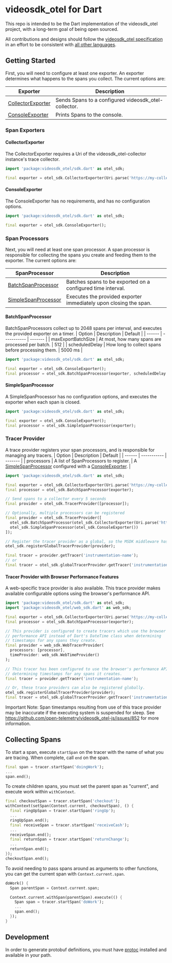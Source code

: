 # videosdk_otel for Dart

This repo is intended to be the Dart implementation of the videosdk_otel project, with a
long-term goal of being open sourced.

All contributions and designs should follow the
[videosdk_otel specification](https://github.com/open-telemetry/videosdk_otel-specification)
in an effort to be consistent with [all other languages](https://github.com/open-telemetry).

## Getting Started

First, you will need to configure at least one exporter.  An exporter determines what happens to the spans you collect.
The current options are:

| Exporter | Description |
| -------- | ----------- |
| [CollectorExporter](#collectorxxporter) | Sends Spans to a configured videosdk_otel-collector. |
| [ConsoleExporter](#consoleexporter) | Prints Spans to the console. |

### Span Exporters

#### CollectorExporter

The CollectorExporter requires a Uri of the videosdk_otel-collector instance's trace collector.

```dart
import 'package:videosdk_otel/sdk.dart' as otel_sdk;

final exporter = otel_sdk.CollectorExporter(Uri.parse('https://my-collector.com/v1/traces'));
```

#### ConsoleExporter

The ConsoleExporter has no requirements, and has no configuration options.

```dart
import 'package:videosdk_otel/sdk.dart' as otel_sdk;

final exporter = otel_sdk.ConsoleExporter();
```

### Span Processors

Next, you will need at least one span processor.  A span processor is responsible for collecting the spans you create and feeding them to the exporter.
The current options are:

| SpanProcessor | Description |
| -------- | ----------- |
| [BatchSpanProcessor](#batchspanprocessor) | Batches spans to be exported on a configured time interval. |
| [SimpleSpanProcessor](#simplespanprocessor) | Executes the provided exporter immediately upon closing the span. |

#### BatchSpanProcessor

BatchSpanProcessors collect up to 2048 spans per interval, and executes the provided exporter on a timer.
| Option | Description | Default |
| ------ | ----------- | ------- |
| maxExportBatchSize | At most, how many spans are processed per batch. | 512 |
| scheduledDelay | How long to collect spans before processing them. | 5000 ms |

```dart
import 'package:videosdk_otel/sdk.dart' as otel_sdk;

final exporter = otel_sdk.ConsoleExporter();
final processor = otel_sdk.BatchSpanProcessor(exporter, scheduledDelay: 10000);
```

#### SimpleSpanProcessor

A SimpleSpanProcessor has no configuration options, and executes the exporter when each span is closed.

```dart
import 'package:videosdk_otel/sdk.dart' as otel_sdk;

final exporter = otel_sdk.ConsoleExporter();
final processor = otel_sdk.SimpleSpanProcessor(exporter);
```

### Tracer Provider

A trace provider registers your span processors, and is responsible for managing any tracers.
| Option | Description | Default |
| ------ | ----------- | ------- |
| processors | A list of SpanProcessors to register. | A [SimpleSpanProcessor](#simplespanprocessor) configured with a [ConsoleExporter](#consoleexporter). |

```dart
import 'package:videosdk_otel/sdk.dart' as otel_sdk;

final exporter = otel_sdk.CollectorExporter(Uri.parse('https://my-collector.com/v1/traces'));
final processor = otel_sdk.BatchSpanProcessor(exporter);

// Send spans to a collector every 5 seconds
final provider = otel_sdk.TracerProvider([processor]);

// Optionally, multiple processors can be registered
final provider = otel_sdk.TracerProvider([
  otel_sdk.BatchSpanProcessor(otel_sdk.CollectorExporter(Uri.parse('https://my-collector.com/v1/traces'))),
  otel_sdk.SimpleSpanProcessor(otel_sdk.ConsoleExporter())
]);

// Register the tracer provider as a global, so the MSDK middleware has access to it.
otel_sdk.registerGlobalTracerProvider(provider);

final tracer = provider.getTracer('instrumentation-name');
// or
final tracer = otel_sdk.globalTracerProvider.getTracer('instrumentation-name');
```

#### Tracer Provider with Browser Performance Features

A web-specific trace provider is also available.  This trace provider makes available configurable options using the browser's performance API.

```dart
import 'package:videosdk_otel/sdk.dart' as otel_sdk;
import 'package:videosdk_otel/web_sdk.dart' as web_sdk;

final exporter = otel_sdk.CollectorExporter(Uri.parse('https://my-collector.com/v1/traces'));
final processor = otel_sdk.BatchSpanProcessor(exporter);

// This provider is configured to create tracers which use the browser's
// performance API instead of Dart's DateTime class when determining
// timestamps for any spans they create.
final provider = web_sdk.WebTracerProvider(
  processors: [processor],
  timeProvider: web_sdk.WebTimeProvider()
);

// This tracer has been configured to use the browser's performance API when
// determining timestamps for any spans it creates.
final tracer = provider.getTracer('instrumentation-name');

// Or, these trace providers can also be registered globally.
otel_sdk.registerGlobalTracerProvider(provider);
final tracer = otel_sdk.globalTracerProvider.getTracer('instrumentation-name');
```

Important Note: Span timestamps resulting from use of this trace provider may be inaccurate if the executing system is suspended for sleep.
See https://github.com/open-telemetry/videosdk_otel-js/issues/852 for more information.

## Collecting Spans

To start a span, execute `startSpan` on the tracer with the name of what you are tracing.  When complete, call `end` on the span.

```dart
final span = tracer.startSpan('doingWork');
...
span.end();
```

To create children spans, you must set the parent span as "current", and execute work within `withContext`.

```dart
final checkoutSpan = tracer.startSpan('checkout');
withContext(setSpan(Context.current, checkoutSpan), () {
  final ringUpSpan = tracer.startSpan('ringUp');
  ...
  ringUpSpan.end();
  final receiveSpan = tracer.startSpan('receiveCash');
  ...
  receiveSpan.end();
  final returnSpan = tracer.startSpan('returnChange');
  ...
  returnSpan.end();
});
checkoutSpan.end();
```

To avoid needing to pass spans around as arguments to other functions, you can get the current span with `Context.current.span`.

```dart
doWork() {
  Span parentSpan = Context.current.span;

  Context.current.withSpan(parentSpan).execute(() {
    Span span = tracer.startSpan('doWork');
    ...
    span.end();
  });
}
```

## Development

In order to generate protobuf definitions, you must have [protoc](https://github.com/protocolbuffers/protobuf/releases) installed and available in your path.

